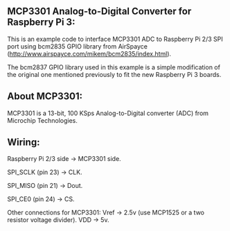 MCP3301 Analog-to-Digital Converter for Raspberry Pi 3:
-------------------------------------------------------
This is an example code to interface MCP3301 ADC to Raspberry Pi 2/3 SPI port using bcm2835 GPIO library from AirSpayce (http://www.airspayce.com/mikem/bcm2835/index.html).

The bcm2837 GPIO library used in this example is a simple modification of the original one mentioned previously to fit the new Raspberry Pi 3 boards.

About MCP3301:
--------------
MCP3301 is a 13-bit, 100 KSps Analog-to-Digital converter (ADC) from Microchip Technologies.

Wiring:
------
Raspberry Pi 2/3 side -> MCP3301 side.

SPI_SCLK (pin 23)     -> CLK.

SPI_MISO (pin 21)     -> Dout.

SPI_CE0 (pin 24)      -> CS.

Other connections for MCP3301:
Vref -> 2.5v (use MCP1525 or a two resistor voltage divider).
VDD -> 5v.